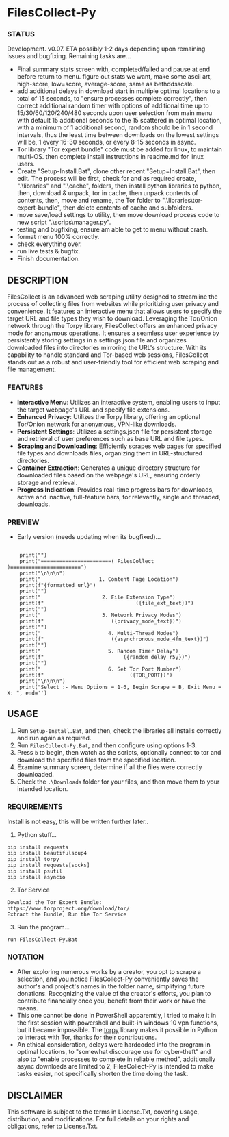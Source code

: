 # FilesCollect-Py

### STATUS
Development. v0.07. ETA possibly 1-2 days depending upon remaining issues and bugfixing. Remaining tasks are...
- Final summary stats screen with, completed/failed and pause at end before return to menu. figure out stats we want, make some ascii art, high-score, low=score, average-score, same as bethddsscale.
- add additional delays in download start in multiple optimal locations to a total of 15 seconds, to "ensure processes complete correctly", then correct additional random timer with options of additional time up to 15/30/60/120/240/480 seconds upon user selection from main menu with default 15 additional seconds to the 15 scattered in optimal location, with a minimum of 1 additional second, random should be in 1 second intervals, thus the least time between downloads on the lowest settings will be, 1 every 16-30 seconds, or every 8-15 seconds in async.
- Tor library "Tor expert bundle" code must be added for linux, to maintain multi-OS. then complete install instructions in readme.md for linux users.
- Create "Setup-Install.Bat", clone other recent "Setup=Install.Bat", then edit. The process will be first, check for and as required create, ".\libraries" and ".\cache", folders, then install python libraries to python, then, download & unpack, tor in cache, then unpack contents of contents, then, move and rename, the Tor folder to ".\libraries\tor-expert-bundle", then delete contents of cache and subfolders.
- move save/load settings to utility, then move download process code to new script ".\scrips\manager.py". 
- testing and bugfixing, ensure am able to get to menu without crash.
- format menu 100% correctly. 
- check everything over.
- run live tests & bugfix.
- Finish documentation.

## DESCRIPTION
FilesCollect is an advanced web scraping utility designed to streamline the process of collecting files from websites while prioritizing user privacy and convenience. It features an interactive menu that allows users to specify the target URL and file types they wish to download. Leveraging the Tor/Onion network through the Torpy library, FilesCollect offers an enhanced privacy mode for anonymous operations. It ensures a seamless user experience by persistently storing settings in a settings.json file and organizes downloaded files into directories mirroring the URL's structure. With its capability to handle standard and Tor-based web sessions, FilesCollect stands out as a robust and user-friendly tool for efficient web scraping and file management. 

### FEATURES
- **Interactive Menu**: Utilizes an interactive system, enabling users to input the target webpage's URL and specify file extensions.
- **Enhanced Privacy**: Utilizes the Torpy library, offering an optional Tor/Onion network for anonymous, VPN-like downloads.
- **Persistent Settings**: Utilizes a settings.json file for persistent storage and retrieval of user preferences such as base URL and file types.
- **Scraping and Downloading**: Efficiently scrapes web pages for specified file types and downloads files, organizing them in URL-structured directories.
- **Container Extraction**: Generates a unique directory structure for downloaded files based on the webpage's URL, ensuring orderly storage and retrieval.
- **Progress Indication**: Provides real-time progress bars for downloads, active and inactive, full-feature bars, for relevantly, single and threaded, downloads.

### PREVIEW
- Early version (needs updating when its bugfixed)...
```

    print("")
    print("=======================( FilesCollect )=======================")
    print("\n\n\n")
    print("                   1. Content Page Location")
    print(f"{formatted_url}")
    print("")
    print("                    2. File Extension Type")
    print(f"                              ({file_ext_text})")
    print("")
    print("                    3. Network Privacy Modes")
    print(f"                      ({privacy_mode_text})")
    print("")
    print("                      4. Multi-Thread Modes")
    print(f"                      ({asynchronous_mode_4fn_text})")
    print("") 
    print("                      5. Random Timer Delay")
    print(f"                          ({random_delay_r5y})")
    print("")
    print("                      6. Set Tor Port Number")
    print(f"                            ({TOR_PORT})")
    print("\n\n\n")
    print("Select :- Menu Options = 1-6, Begin Scrape = B, Exit Menu = X: ", end='')

```

## USAGE
1. Run `Setup-Install.Bat`, and then, check the libraries all installs correctly and run again as required.
2. Run `FilesCollect-Py.Bat`, and then configure using options 1-3.
3. Press `b` to begin, then watch as the scripts, optionally connect to tor and download the specified files from the specified location.
4. Examine summary screen, determine if all the files were correctly downloaded.
5. Check the `.\Downloads` folder for your files, and then move them to your intended location.    

### REQUIREMENTS
Install is not easy, this will be written further later..
1. Python stuff...
```
pip install requests
pip install beautifulsoup4
pip install torpy
pip install requests[socks]
pip install psutil
pip install asyncio
```
2. Tor Service
```
Download the Tor Expert Bundle: https://www.torproject.org/download/tor/
Extract the Bundle, Run the Tor Service
```
3. Run the program...
```
run FilesCollect-Py.Bat
```


### NOTATION
- After exploring numerous works by a creator, you opt to scrape a selection, and you notice FilesCollect-Py conveniently saves the author's and project's names in the folder name, simplifying future donations. Recognizing the value of the creator's efforts, you plan to contribute financially once you, benefit from their work or have the means.
- This one cannot be done in PowerShell apparemtly, I tried to make it in the first session with powershell and built-in windows 10 vpn functions, but it became impossible. The [torpy](https://pypi.org/project/torpy/) library makes it possible in Python to interact with [Tor](https://2019.www.torproject.org/about/overview.html), thanks for their contributions.
- An ethical consideration, delays were hardcoded into the program in optimal locations, to "somewhat discourage use for cyber-theft" and also to "enable processes to complete in reliable method", additionally async downloads are limited to 2; FilesCollect-Py is intended to make tasks easier, not specifically shorten the time doing the task. 


## DISCLAIMER
This software is subject to the terms in License.Txt, covering usage, distribution, and modifications. For full details on your rights and obligations, refer to License.Txt.
